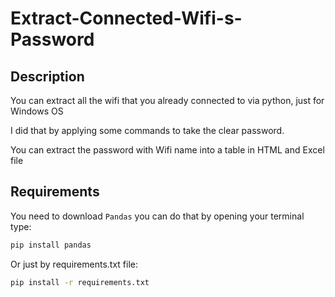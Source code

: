 # Extract-Connected-Wifi-s-Password

## Description

You can extract all the wifi that you already connected to via python, just for Windows OS

I did that by applying some commands to take the clear password.

You can extract the password with Wifi name into a table in HTML and Excel file

## Requirements

You need to download `Pandas` you can do that by opening your terminal type:

```bash
pip install pandas
```


Or just by requirements.txt file:


```bash
pip install -r requirements.txt
```


